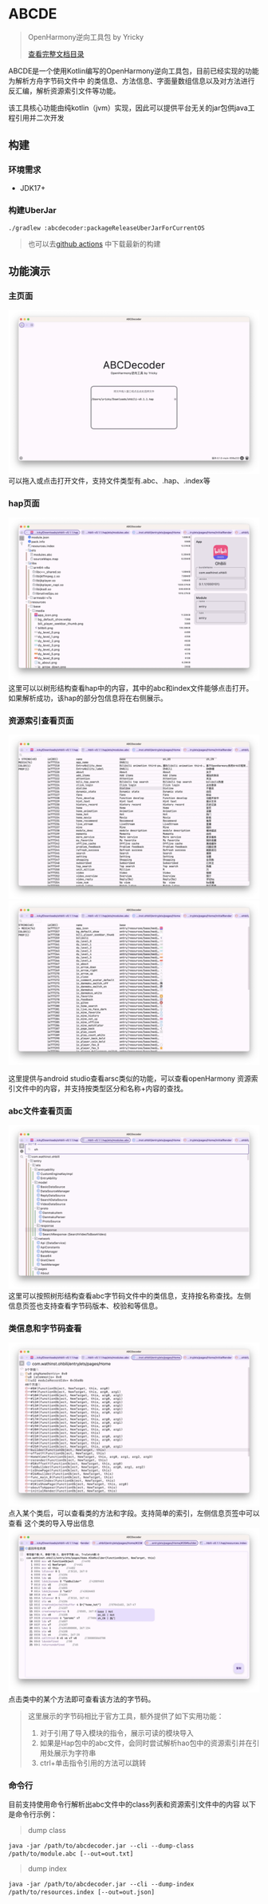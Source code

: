 # ABCDE
> OpenHarmony逆向工具包 by Yricky
> 
> [查看完整文档目录](docs/index.md)


ABCDE是一个使用Kotlin编写的OpenHarmony逆向工具包，目前已经实现的功能为解析方舟字节码文件中
的类信息、方法信息、字面量数组信息以及对方法进行反汇编，解析资源索引文件等功能。

该工具核心功能由纯kotlin（jvm）实现，因此可以提供平台无关的jar包供java工程引用并二次开发

## 构建
### 环境需求
- JDK17+

### 构建UberJar
```shell
./gradlew :abcdecoder:packageReleaseUberJarForCurrentOS
```
> 也可以去[github actions](https://github.com/Yricky/abcde/actions)
> 中下载最新的构建

## 功能演示
### 主页面
![main](docs/image/2025-01-02%2000.44.07.webp)
可以拖入或点击打开文件，支持文件类型有.abc、.hap、.index等
### hap页面
![hap](docs/image/2025-01-02%2000.45.38.webp)
这里可以以树形结构查看hap中的内容，其中的abc和index文件能够点击打开。
如果解析成功，该hap的部分包信息将在右侧展示。
### 资源索引查看页面
![resi](docs/image/2025-01-02%2000.46.57.webp)
![resi2](docs/image/2025-01-02%2000.47.01.webp)

这里提供与android studio查看arsc类似的功能，可以查看openHarmony
资源索引文件中的内容，并支持按类型区分和名称+内容的查找。
### abc文件查看页面
![abc](docs/image/2025-01-02%2000.48.52.webp)
这里可以按照树形结构查看abc字节码文件中的类信息，支持按名称查找。左侧
信息页签也支持查看字节码版本、校验和等信息。
### 类信息和字节码查看
![class](docs/image/2025-01-02%2000.50.08.webp)
点入某个类后，可以查看类的方法和字段。支持简单的索引，左侧信息页签中可以查看
这个类的导入导出信息
![bytecode](docs/image/2025-01-02%2000.50.37.webp)
点击类中的某个方法即可查看该方法的字节码。

> 这里展示的字节码相比于官方工具，额外提供了如下实用功能：
> 1. 对于引用了导入模块的指令，展示可读的模块导入
> 2. 如果是Hap包中的abc文件，会同时尝试解析hao包中的资源索引并在引用处展示为字符串
> 3. ctrl+单击指令引用的方法可以跳转

### 命令行
目前支持使用命令行解析出abc文件中的class列表和资源索引文件中的内容
以下是命令行示例：

> dump class
```shell
java -jar /path/to/abcdecoder.jar --cli --dump-class /path/to/module.abc [--out=out.txt]
```

> dump index
```shell
java -jar /path/to/abcdecoder.jar --cli --dump-index /path/to/resources.index [--out=out.json]
```

